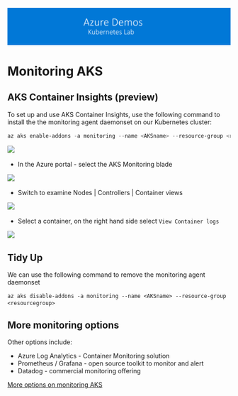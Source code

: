 [![banner](../images/banner-lab.png)](../../README.md)

# Monitoring AKS

## AKS Container Insights (preview)

To set up and use AKS Container Insights, use the following command to install the the monitoring agent daemonset on our Kubernetes cluster:

```PowerShell
az aks enable-addons -a monitoring --name <AKSname> --resource-group <resourcegroup>
```

![](https://raw.githubusercontent.com/markharrisonuk/Lab_AKS/master/Images/EnableAddon.png)

- In the Azure portal - select the AKS Monitoring blade

![](https://raw.githubusercontent.com/markharrisonuk/Lab_AKS/master/Images/MonitorCluster.png)

- Switch to examine Nodes | Controllers | Container views 

![](https://raw.githubusercontent.com/markharrisonuk/Lab_AKS/master/Images/MonitorNodes.png)

- Select a container, on the right hand side select `View Container logs`

![](https://raw.githubusercontent.com/markharrisonuk/Lab_AKS/master/Images/ImagesMonitorLogs.png)

## Tidy Up

We can use the following command to remove the monitoring agent daemonset

```text
az aks disable-addons -a monitoring --name <AKSname> --resource-group <resourcegroup>
```

## More monitoring options

Other options include:

- Azure Log Analytics - Container Monitoring solution
- Prometheus / Grafana - open source toolkit to monitor and alert
- Datadog - commercial monitoring offering

[More options on monitoring AKS](https://github.com/markharrisonuk/Lab_AKS/blob/master/aks-3.md)



